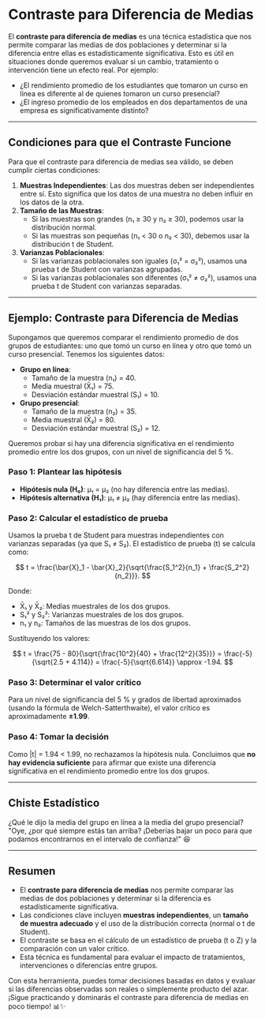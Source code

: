 # Contraste para Diferencia de Medias

El **contraste para diferencia de medias** es una técnica estadística que nos permite comparar las medias de dos poblaciones y determinar si la diferencia entre ellas es estadísticamente significativa. Esto es útil en situaciones donde queremos evaluar si un cambio, tratamiento o intervención tiene un efecto real. Por ejemplo:
- ¿El rendimiento promedio de los estudiantes que tomaron un curso en línea es diferente al de quienes tomaron un curso presencial?
- ¿El ingreso promedio de los empleados en dos departamentos de una empresa es significativamente distinto?

---

## Condiciones para que el Contraste Funcione

Para que el contraste para diferencia de medias sea válido, se deben cumplir ciertas condiciones:

1. **Muestras Independientes**: Las dos muestras deben ser independientes entre sí. Esto significa que los datos de una muestra no deben influir en los datos de la otra.
2. **Tamaño de las Muestras**:
   - Si las muestras son grandes (n₁ ≥ 30 y n₂ ≥ 30), podemos usar la distribución normal.
   - Si las muestras son pequeñas (n₁ < 30 o n₂ < 30), debemos usar la distribución t de Student.
3. **Varianzas Poblacionales**:
   - Si las varianzas poblacionales son iguales (σ₁² = σ₂²), usamos una prueba t de Student con varianzas agrupadas.
   - Si las varianzas poblacionales son diferentes (σ₁² ≠ σ₂²), usamos una prueba t de Student con varianzas separadas.

---

## Ejemplo: Contraste para Diferencia de Medias

Supongamos que queremos comparar el rendimiento promedio de dos grupos de estudiantes: uno que tomó un curso en línea y otro que tomó un curso presencial. Tenemos los siguientes datos:
- **Grupo en línea**: 
  - Tamaño de la muestra (n₁) = 40.
  - Media muestral (X̄₁) = 75.
  - Desviación estándar muestral (S₁) = 10.
- **Grupo presencial**: 
  - Tamaño de la muestra (n₂) = 35.
  - Media muestral (X̄₂) = 80.
  - Desviación estándar muestral (S₂) = 12.

Queremos probar si hay una diferencia significativa en el rendimiento promedio entre los dos grupos, con un nivel de significancia del 5 %.

### Paso 1: Plantear las hipótesis
- **Hipótesis nula (H₀)**: μ₁ = μ₂ (no hay diferencia entre las medias).
- **Hipótesis alternativa (H₁)**: μ₁ ≠ μ₂ (hay diferencia entre las medias).

### Paso 2: Calcular el estadístico de prueba
Usamos la prueba t de Student para muestras independientes con varianzas separadas (ya que S₁ ≠ S₂). El estadístico de prueba (t) se calcula como:

$$
t = \frac{\bar{X}_1 - \bar{X}_2}{\sqrt{\frac{S_1^2}{n_1} + \frac{S_2^2}{n_2}}}.
$$

Donde:
- X̄₁ y X̄₂: Medias muestrales de los dos grupos.
- S₁² y S₂²: Varianzas muestrales de los dos grupos.
- n₁ y n₂: Tamaños de las muestras de los dos grupos.

Sustituyendo los valores:

$$
t = \frac{75 - 80}{\sqrt{\frac{10^2}{40} + \frac{12^2}{35}}} = \frac{-5}{\sqrt{2.5 + 4.114}} = \frac{-5}{\sqrt{6.614}} \approx -1.94.
$$

### Paso 3: Determinar el valor crítico
Para un nivel de significancia del 5 % y grados de libertad aproximados (usando la fórmula de Welch-Satterthwaite), el valor crítico es aproximadamente **±1.99**.

### Paso 4: Tomar la decisión
Como |t| = 1.94 < 1.99, no rechazamos la hipótesis nula. Concluimos que **no hay evidencia suficiente** para afirmar que existe una diferencia significativa en el rendimiento promedio entre los dos grupos.

---

## Chiste Estadístico

¿Qué le dijo la media del grupo en línea a la media del grupo presencial?  
"Oye, ¿por qué siempre estás tan arriba? ¡Deberías bajar un poco para que podamos encontrarnos en el intervalo de confianza!" 😆

---

## Resumen

- El **contraste para diferencia de medias** nos permite comparar las medias de dos poblaciones y determinar si la diferencia es estadísticamente significativa.
- Las condiciones clave incluyen **muestras independientes**, un **tamaño de muestra adecuado** y el uso de la distribución correcta (normal o t de Student).
- El contraste se basa en el cálculo de un estadístico de prueba (t o Z) y la comparación con un valor crítico.
- Esta técnica es fundamental para evaluar el impacto de tratamientos, intervenciones o diferencias entre grupos.

Con esta herramienta, puedes tomar decisiones basadas en datos y evaluar si las diferencias observadas son reales o simplemente producto del azar. ¡Sigue practicando y dominarás el contraste para diferencia de medias en poco tiempo! 📊✨